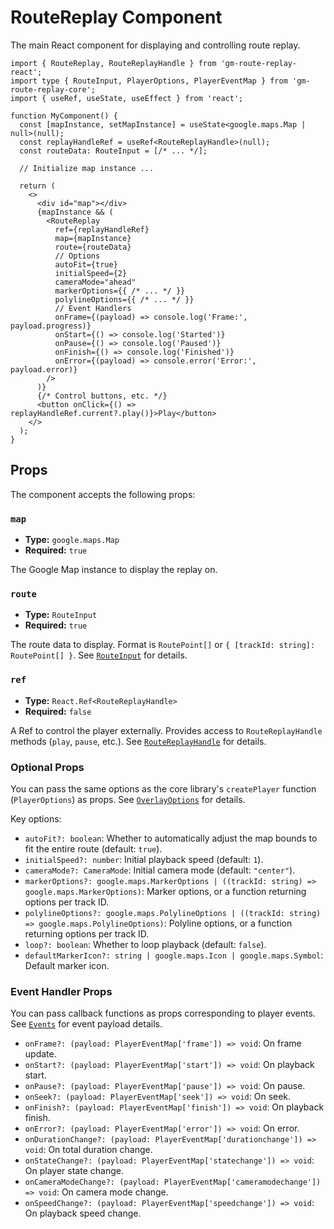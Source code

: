 # RouteReplay Component

The main React component for displaying and controlling route replay.

```tsx
import { RouteReplay, RouteReplayHandle } from 'gm-route-replay-react';
import type { RouteInput, PlayerOptions, PlayerEventMap } from 'gm-route-replay-core';
import { useRef, useState, useEffect } from 'react';

function MyComponent() {
  const [mapInstance, setMapInstance] = useState<google.maps.Map | null>(null);
  const replayHandleRef = useRef<RouteReplayHandle>(null);
  const routeData: RouteInput = [/* ... */];

  // Initialize map instance ...

  return (
    <>
      <div id="map"></div>
      {mapInstance && (
        <RouteReplay
          ref={replayHandleRef}
          map={mapInstance}
          route={routeData}
          // Options
          autoFit={true}
          initialSpeed={2}
          cameraMode="ahead"
          markerOptions={{ /* ... */ }}
          polylineOptions={{ /* ... */ }}
          // Event Handlers
          onFrame={(payload) => console.log('Frame:', payload.progress)}
          onStart={() => console.log('Started')}
          onPause={() => console.log('Paused')}
          onFinish={() => console.log('Finished')}
          onError={(payload) => console.error('Error:', payload.error)}
        />
      )}
      {/* Control buttons, etc. */}
      <button onClick={() => replayHandleRef.current?.play()}>Play</button>
    </>
  );
}
```

## Props

The component accepts the following props:

### `map`

- **Type:** `google.maps.Map`
- **Required:** `true`

The Google Map instance to display the replay on.

### `route`

- **Type:** `RouteInput`
- **Required:** `true`

The route data to display. Format is `RoutePoint[]` or `{ [trackId: string]: RoutePoint[] }`.
See [`RouteInput`](../core/routeInput.md) for details.

### `ref`

- **Type:** `React.Ref<RouteReplayHandle>`
- **Required:** `false`

A Ref to control the player externally. Provides access to `RouteReplayHandle` methods (`play`, `pause`, etc.).
See [`RouteReplayHandle`](./route-replay-handle.md) for details.

### Optional Props

You can pass the same options as the core library's `createPlayer` function (`PlayerOptions`) as props.
See [`OverlayOptions`](../core/overlay-options.md) for details.

Key options:

- `autoFit?: boolean`: Whether to automatically adjust the map bounds to fit the entire route (default: `true`).
- `initialSpeed?: number`: Initial playback speed (default: `1`).
- `cameraMode?: CameraMode`: Initial camera mode (default: `"center"`).
- `markerOptions?: google.maps.MarkerOptions | ((trackId: string) => google.maps.MarkerOptions)`: Marker options, or a function returning options per track ID.
- `polylineOptions?: google.maps.PolylineOptions | ((trackId: string) => google.maps.PolylineOptions)`: Polyline options, or a function returning options per track ID.
- `loop?: boolean`: Whether to loop playback (default: `false`).
- `defaultMarkerIcon?: string | google.maps.Icon | google.maps.Symbol`: Default marker icon.

### Event Handler Props

You can pass callback functions as props corresponding to player events.
See [`Events`](../core/events.md) for event payload details.

- `onFrame?: (payload: PlayerEventMap['frame']) => void`: On frame update.
- `onStart?: (payload: PlayerEventMap['start']) => void`: On playback start.
- `onPause?: (payload: PlayerEventMap['pause']) => void`: On pause.
- `onSeek?: (payload: PlayerEventMap['seek']) => void`: On seek.
- `onFinish?: (payload: PlayerEventMap['finish']) => void`: On playback finish.
- `onError?: (payload: PlayerEventMap['error']) => void`: On error.
- `onDurationChange?: (payload: PlayerEventMap['durationchange']) => void`: On total duration change.
- `onStateChange?: (payload: PlayerEventMap['statechange']) => void`: On player state change.
- `onCameraModeChange?: (payload: PlayerEventMap['cameramodechange']) => void`: On camera mode change.
- `onSpeedChange?: (payload: PlayerEventMap['speedchange']) => void`: On playback speed change. 